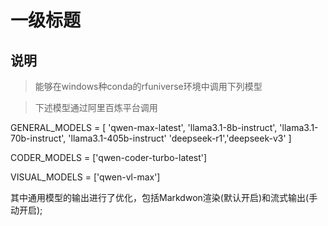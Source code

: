 # 一级标题
## 说明
> 能够在windows种conda的rfuniverse环境中调用下列模型

> 下述模型通过阿里百炼平台调用

GENERAL_MODELS = [
    'qwen-max-latest', 'llama3.1-8b-instruct', 'llama3.1-70b-instruct', 'llama3.1-405b-instruct'
    'deepseek-r1','deepseek-v3'
]

CODER_MODELS = ['qwen-coder-turbo-latest']

VISUAL_MODELS = ['qwen-vl-max']

其中通用模型的输出进行了优化，包括Markdwon渲染(默认开启)和流式输出(手动开启);